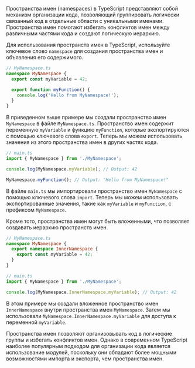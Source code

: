 Пространства имен (namespaces) в TypeScript представляют собой механизм организации кода, позволяющий группировать логически связанный код в отдельные области с уникальными именами. Пространства имен помогают избегать конфликтов имен между различными частями кода и создают логическую иерархию.

Для использования пространств имен в TypeScript, используйте ключевое слово `namespace` для создания пространства имен и объявления его содержимого.

```typescript
// MyNamespace.ts
namespace MyNamespace {
  export const myVariable = 42;

  export function myFunction() {
    console.log('Hello from MyNamespace!');
  }
}
```

В приведенном выше примере мы создали пространство имен `MyNamespace` в файле `MyNamespace.ts`. Пространство имен содержит переменную `myVariable` и функцию `myFunction`, которые экспортируются с помощью ключевого слова `export`. Теперь мы можем использовать значения из этого пространства имен в других частях кода.

```typescript
// main.ts
import { MyNamespace } from './MyNamespace';

console.log(MyNamespace.myVariable); // Output: 42

MyNamespace.myFunction(); // Output: "Hello from MyNamespace!"
```

В файле `main.ts` мы импортировали пространство имен `MyNamespace` с помощью ключевого слова `import`. Теперь мы можем использовать экспортированные значения, такие как `myVariable` и `myFunction`, с префиксом `MyNamespace`.

Кроме того, пространства имен могут быть вложенными, что позволяет создавать иерархию пространств имен.

```typescript
// MyNamespace.ts
namespace MyNamespace {
  export namespace InnerNamespace {
    export const myVariable = 42;
  }
}
```

```typescript
// main.ts
import { MyNamespace } from './MyNamespace';

console.log(MyNamespace.InnerNamespace.myVariable); // Output: 42
```

В этом примере мы создали вложенное пространство имен `InnerNamespace` внутри пространства имен `MyNamespace`. Затем мы использовали `MyNamespace.InnerNamespace.myVariable` для доступа к переменной `myVariable`.

Пространства имен позволяют организовывать код в логические группы и избегать конфликтов имен. Однако в современном TypeScript наиболее популярным подходом для организации кода является использование модулей, поскольку они обладают более мощными возможностями импорта и экспорта, чем пространства имен.